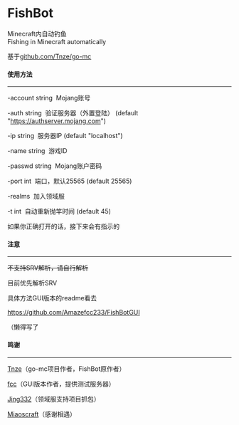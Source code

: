 # FishBot
Minecraft内自动钓鱼  
Fishing in Minecraft automatically

基于[github.com/Tnze/go-mc]()



#### 使用方法

------

  -account string
​        Mojang账号

  -auth string
​        验证服务器（外置登陆） (default "https://authserver.mojang.com")

  -ip string
​        服务器IP (default "localhost")

  -name string
​        游戏ID

  -passwd string
​        Mojang账户密码

  -port int
​        端口，默认25565 (default 25565)

  -realms
​        加入领域服

  -t int
​        自动重新抛竿时间 (default 45)


如果你正确打开的话，接下来会有指示的

#### 注意

------

~~不支持SRV解析，请自行解析~~

目前优先解析SRV

具体方法GUI版本的readme看去

<https://github.com/Amazefcc233/FishBotGUI>

（懒得写了

#### 鸣谢

------

[Tnze](https://github.com/Tnze)（go-mc项目作者，FishBot原作者）

[fcc](https://github.com/Amazefcc233)（GUI版本作者，提供测试服务器）

[Jing332](https://github.com/jing332)（领域服支持项目抓包）

[Miaoscraft](https://miaoscraft.cn)（感谢相遇）